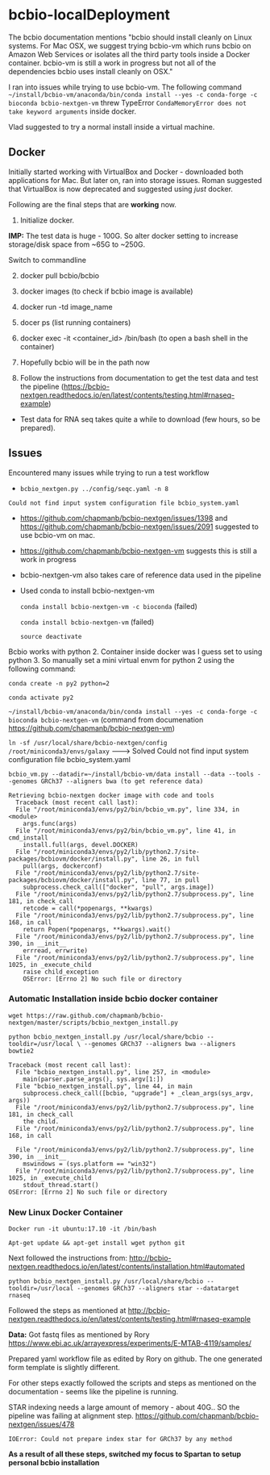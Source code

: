 # bcbio-localDeployment

The bcbio documentation mentions "bcbio should install cleanly on Linux systems. For Mac OSX, we suggest trying bcbio-vm which runs bcbio on Amazon Web Services or isolates all the third party tools inside a Docker container. bcbio-vm is still a work in progress but not all of the dependencies bcbio uses install cleanly on OSX."

I ran into issues while trying to use bcbio-vm. The following command ```~/install/bcbio-vm/anaconda/bin/conda install --yes -c conda-forge -c bioconda bcbio-nextgen-vm``` threw TypeError ```CondaMemoryError does not take keyword arguments``` inside docker. 

Vlad suggested to try a normal install inside a virtual machine.

## Docker

Initially started working with VirtualBox and Docker - downloaded both applications for Mac.
But later on, ran into storage issues. Roman suggested that VirtualBox is now deprecated and suggested using *just* docker.

Following are the final steps that are **working** now.

1. Initialize docker.  
  
**IMP:** The test data is huge - 100G. So alter docker setting to increase storage/disk space from ~65G to ~250G.

Switch to commandline

2. docker pull bcbio/bcbio

3. docker images (to check if bcbio image is available)

4. docker run -td image_name 

5. docer ps (list running containers)

6. docker exec -it <container_id> /bin/bash (to open a bash shell in the container)

7. Hopefully bcbio will be in the path now

8. Follow the instructions from documentation to get the test data and test the pipeline (https://bcbio-nextgen.readthedocs.io/en/latest/contents/testing.html#rnaseq-example) 
  
  * Test data for RNA seq takes quite a while to download (few hours, so be prepared).  


## Issues

Encountered many issues while trying to run a test workflow

* `bcbio_nextgen.py ../config/seqc.yaml -n 8`

```Could not find input system configuration file bcbio_system.yaml```

  * https://github.com/chapmanb/bcbio-nextgen/issues/1398 and https://github.com/chapmanb/bcbio-nextgen/issues/2091 suggested to use bcbio-vm on mac.
  
  * https://github.com/chapmanb/bcbio-nextgen-vm suggests this is still a work in progress
  
* bcbio-nextgen-vm also takes care of reference data used in the pipeline

* Used conda to install bcbio-nextgen-vm

  `conda install bcbio-nextgen-vm -c bioconda` (failed)

  `conda install bcbio-nextgen-vm` (failed)

  `source deactivate`

Bcbio works with python 2. Container inside docker was I guess set to using python 3. So manually set a mini virtual envm for python 2 using the following command:

  `conda create -n py2 python=2`
  
  `conda activate py2`
  
  `~/install/bcbio-vm/anaconda/bin/conda install --yes -c conda-forge -c bioconda bcbio-nextgen-vm` (command from documenation https://github.com/chapmanb/bcbio-nextgen-vm) 
  
  `ln -sf /usr/local/share/bcbio-nextgen/config /root/miniconda3/envs/galaxy` ---> Solved 
Could not find input system configuration file bcbio_system.yaml
  
  `bcbio_vm.py --datadir=~/install/bcbio-vm/data install --data --tools --genomes GRCh37 --aligners bwa (to get reference data)`
  
```
Retrieving bcbio-nextgen docker image with code and tools 
  Traceback (most recent call last):
  File "/root/miniconda3/envs/py2/bin/bcbio_vm.py", line 334, in <module>
    args.func(args)
  File "/root/miniconda3/envs/py2/bin/bcbio_vm.py", line 41, in cmd_install
    install.full(args, devel.DOCKER)
  File "/root/miniconda3/envs/py2/lib/python2.7/site-packages/bcbiovm/docker/install.py", line 26, in full
    pull(args, dockerconf)
  File "/root/miniconda3/envs/py2/lib/python2.7/site-packages/bcbiovm/docker/install.py", line 77, in pull
    subprocess.check_call(["docker", "pull", args.image])
  File "/root/miniconda3/envs/py2/lib/python2.7/subprocess.py", line 181, in check_call
    retcode = call(*popenargs, **kwargs)
  File "/root/miniconda3/envs/py2/lib/python2.7/subprocess.py", line 168, in call
    return Popen(*popenargs, **kwargs).wait()
  File "/root/miniconda3/envs/py2/lib/python2.7/subprocess.py", line 390, in __init__
    errread, errwrite)
  File "/root/miniconda3/envs/py2/lib/python2.7/subprocess.py", line 1025, in _execute_child
    raise child_exception
    OSError: [Errno 2] No such file or directory
```
    
### Automatic Installation inside bcbio docker container
    
`wget https://raw.github.com/chapmanb/bcbio-nextgen/master/scripts/bcbio_nextgen_install.py`

`python bcbio_nextgen_install.py /usr/local/share/bcbio --tooldir=/usr/local \
  --genomes GRCh37 --aligners bwa --aligners bowtie2`
  
```
Traceback (most recent call last):
  File "bcbio_nextgen_install.py", line 257, in <module>
    main(parser.parse_args(), sys.argv[1:])
  File "bcbio_nextgen_install.py", line 44, in main
    subprocess.check_call([bcbio, "upgrade"] + _clean_args(sys_argv, args))
  File "/root/miniconda3/envs/py2/lib/python2.7/subprocess.py", line 181, in check_call
    the child.
  File "/root/miniconda3/envs/py2/lib/python2.7/subprocess.py", line 168, in call

  File "/root/miniconda3/envs/py2/lib/python2.7/subprocess.py", line 390, in __init__
    mswindows = (sys.platform == "win32")
  File "/root/miniconda3/envs/py2/lib/python2.7/subprocess.py", line 1025, in _execute_child
    stdout_thread.start()
OSError: [Errno 2] No such file or directory
```

### New Linux Docker Container

`Docker run -it ubuntu:17.10 -it /bin/bash`

`Apt-get update && apt-get install wget python git`

Next followed the instructions from: http://bcbio-nextgen.readthedocs.io/en/latest/contents/installation.html#automated

`python bcbio_nextgen_install.py /usr/local/share/bcbio --tooldir=/usr/local --genomes GRCh37 --aligners star --datatarget rnaseq`

Followed the steps as mentioned at http://bcbio-nextgen.readthedocs.io/en/latest/contents/testing.html#rnaseq-example

**Data:** Got fastq files as mentioned by Rory https://www.ebi.ac.uk/arrayexpress/experiments/E-MTAB-4119/samples/

Prepared yaml workflow file as edited by Rory on github. The one generated form template is slightly different.

For other steps exactly followed the scripts and steps as mentioned on the documentation - seems like the pipeline is running.

STAR indexing needs a large amount of memory - about 40G.. SO the pipeline was failing at alignment step. https://github.com/chapmanb/bcbio-nextgen/issues/478

```IOError: Could not prepare index star for GRCh37 by any method```


**As a result of all these steps, switched my focus to Spartan to setup personal bcbio installation**




